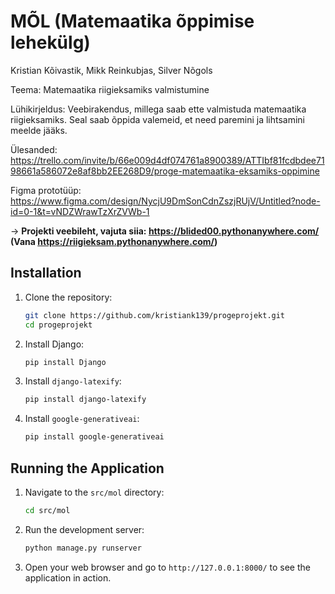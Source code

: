 # MÕL (Matemaatika õppimise lehekülg)

Kristian Kõivastik, Mikk Reinkubjas, Silver Nõgols

Teema: Matemaatika riigieksamiks valmistumine

Lühikirjeldus: Veebirakendus, millega saab ette valmistuda matemaatika riigieksamiks. Seal saab õppida valemeid, et need paremini ja lihtsamini meelde jääks.

Ülesanded: https://trello.com/invite/b/66e009d4df074761a8900389/ATTIbf81fcdbdee7198661a586072e8af8bb2EE268D9/proge-matemaatika-eksamiks-oppimine

Figma prototüüp: https://www.figma.com/design/NycjU9DmSonCdnZszjRUjV/Untitled?node-id=0-1&t=vNDZWrawTzXrZVWb-1

-> **Projekti veebileht, vajuta siia: https://blided00.pythonanywhere.com/ (Vana https://riigieksam.pythonanywhere.com/)**

## Installation

1. Clone the repository:
    ```sh
    git clone https://github.com/kristiank139/progeprojekt.git
    cd progeprojekt
    ```

2. Install Django:
    ```sh
    pip install Django
    ```

3. Install `django-latexify`:
    ```sh
    pip install django-latexify
    ```

4. Install `google-generativeai`:
    ```sh
    pip install google-generativeai
    ```

## Running the Application

1. Navigate to the `src/mol` directory:
    ```sh
    cd src/mol
    ```

2. Run the development server:
    ```sh
    python manage.py runserver
    ```

3. Open your web browser and go to `http://127.0.0.1:8000/` to see the application in action.
